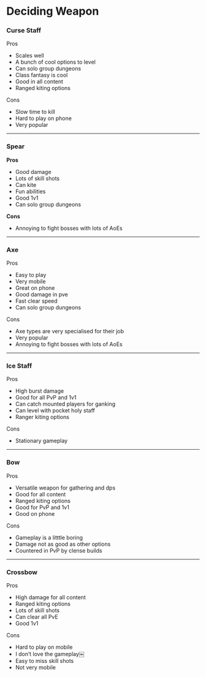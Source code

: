 # Deciding Weapon

### Curse Staff

Pros

-   Scales well
-   A bunch of cool options to level
-   Can solo group dungeons
-   Class fantasy is cool
-   Good in all content
-   Ranged kiting options

Cons

-   Slow time to kill
-   Hard to play on phone
-   Very popular

---

### Spear

**Pros**

-   Good damage
-   Lots of skill shots
-   Can kite
-   Fun abilities
-   Good 1v1
-   Can solo group dungeons

**Cons**

-   Annoying to fight bosses with lots of AoEs

---

### Axe

Pros

-   Easy to play
-   Very mobile
-   Great on phone
-   Good damage in pve
-   Fast clear speed
-   Can solo group dungeons

Cons

-   Axe types are very specialised for their job
-   Very popular
-   Annoying to fight bosses with lots of AoEs

---

### Ice Staff

Pros

-   High burst damage
-   Good for all PvP and 1v1
-   Can catch mounted players for ganking
-   Can level with pocket holy staff
-   Ranger kiting options

Cons

-   Stationary gameplay

---

### Bow

Pros

-   Versatile weapon for gathering and dps
-   Good for all content
-   Ranged kiting options
-   Good for PvP and 1v1
-   Good on phone

Cons

-   Gameplay is a litttle boring
-   Damage not as good as other options
-   Countered in PvP by clense builds

---

### Crossbow

Pros

-   High damage for all content
-   Ranged kiting options
-   Lots of skill shots
-   Can clear all PvE
-   Good 1v1

Cons

-   Hard to play on mobile
-   I don’t love the gameplay￼
-   Easy to miss skill shots
-   Not very mobile